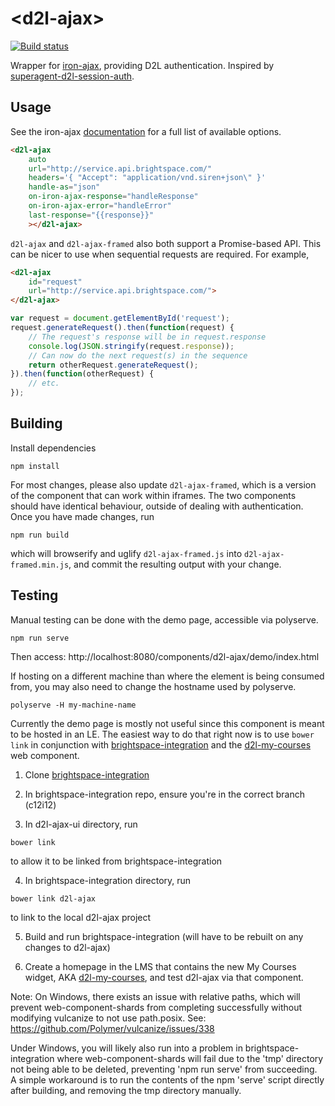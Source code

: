 # &lt;d2l-ajax&gt;

[![Build status][ci-image]][ci-url]

Wrapper for [iron-ajax](https://github.com/PolymerElements/iron-ajax), providing D2L authentication.
Inspired by [superagent-d2l-session-auth](https://github.com/Brightspace/superagent-d2l-session-auth).

## Usage

See the iron-ajax [documentation](https://elements.polymer-project.org/elements/iron-ajax) for a full list of available options.

```html
<d2l-ajax
    auto
    url="http://service.api.brightspace.com/"
    headers='{ "Accept": "application/vnd.siren+json\" }'
    handle-as="json"
    on-iron-ajax-response="handleResponse"
    on-iron-ajax-error="handleError"
    last-response="{{response}}"
    ></d2l-ajax>
```

`d2l-ajax` and `d2l-ajax-framed` also both support a Promise-based API. This can be nicer to use when sequential requests are required. For example,

```html
<d2l-ajax
    id="request"
    url="http://service.api.brightspace.com/">
</d2l-ajax>
```

```js
var request = document.getElementById('request');
request.generateRequest().then(function(request) {
	// The request's response will be in request.response
	console.log(JSON.stringify(request.response));
	// Can now do the next request(s) in the sequence
	return otherRequest.generateRequest();
}).then(function(otherRequest) {
	// etc.
});
```

## Building

Install dependencies

```shell
npm install
```

For most changes, please also update `d2l-ajax-framed`, which is a version of the component that can work within iframes. The two components should have identical behaviour, outside of dealing with authentication. Once you have made changes, run

```shell
npm run build
```

which will browserify and uglify `d2l-ajax-framed.js` into `d2l-ajax-framed.min.js`, and commit the resulting output with your change.

## Testing

Manual testing can be done with the demo page, accessible via polyserve.

```shell
npm run serve
```

Then access: http://localhost:8080/components/d2l-ajax/demo/index.html

If hosting on a different machine than where the element is being consumed from, you may also need to change the hostname used by polyserve.

```shell
polyserve -H my-machine-name
```

Currently the demo page is mostly not useful since this component is meant to be hosted in an LE.
The easiest way to do that right now is to use `bower link` in conjunction with [brightspace-integration](https://github.com/Brightspace/brightspace-integration) and the [d2l-my-courses](https://github.com/Brightspace/d2l-my-courses-ui) web component.

1) Clone [brightspace-integration](https://github.com/Brightspace/brightspace-integration)

2) In brightspace-integration repo, ensure you're in the correct branch (c12i12)

3) In d2l-ajax-ui directory, run

```shell
bower link
```
to allow it to be linked from brightspace-integration

4) In brightspace-integration directory, run

```shell
bower link d2l-ajax
```
to link to the local d2l-ajax project

5) Build and run brightspace-integration (will have to be rebuilt on any changes to d2l-ajax)

6) Create a homepage in the LMS that contains the new My Courses widget, AKA [d2l-my-courses](https://github.com/Brightspace/d2l-my-courses-ui), and test d2l-ajax via that component.

Note: On Windows, there exists an issue with relative paths, which will prevent web-component-shards from completing successfully without modifying vulcanize to not use path.posix. See: https://github.com/Polymer/vulcanize/issues/338

Under Windows, you will likely also run into a problem in brightspace-integration where web-component-shards will fail due to the 'tmp' directory not being able to be deleted, preventing 'npm run serve' from succeeding. A simple workaround is to run the contents of the npm 'serve' script directly after building, and removing the tmp directory manually.

[ci-url]: https://travis-ci.org/BrightspaceUI/ajax
[ci-image]: https://travis-ci.org/BrightspaceUI/ajax.svg?branch=master
